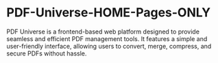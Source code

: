 # PDF-Universe-HOME-Pages-ONLY
PDF Universe is a frontend-based web platform designed to provide seamless and efficient PDF management tools. It features a simple and user-friendly interface, allowing users to convert, merge, compress, and secure PDFs without hassle.
